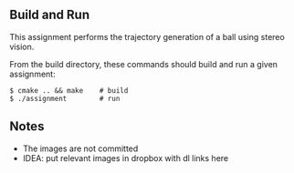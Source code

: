Build and Run
---
This assignment performs the trajectory generation of a ball using stereo vision.


From the build directory, these commands should build and run a given assignment:
```
$ cmake .. && make    # build
$ ./assignment        # run
```

Notes
---
 * The images are not committed
 * IDEA: put relevant images in dropbox with dl links here
